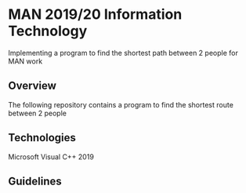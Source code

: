 # MAN 2019/20 Information Technology
Implementing a program to find the shortest path between 2 people for MAN work

## Overview
The following repository contains a program to find the shortest route between 2 people

## Technologies
Microsoft Visual C++ 2019

## Guidelines

